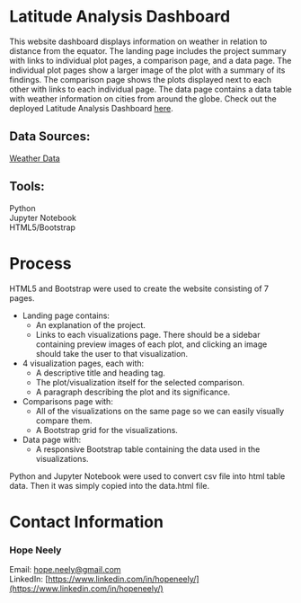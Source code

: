 # Latitude Analysis Dashboard

This website dashboard displays information on weather in relation to distance from the equator. The landing page includes the project summary with links to individual plot pages, a comparison page, and a data page. The individual plot pages show a larger image of the plot with a summary of its findings. The comparison page shows the plots displayed next to each other with links to each individual page. The data page contains a data table with weather information on cities from around the globe. Check out the deployed Latitude Analysis Dashboard [here](https://hopeneely.github.io/Web-Design-Challenge/index.html).

## Data Sources:

 [Weather Data](Resources/cities.csv)

## Tools:

Python<br>
Jupyter Notebook<br>
HTML5/Bootstrap

# Process

HTML5 and Bootstrap were used to create the website consisting of 7 pages.
* Landing page contains:
  * An explanation of the project.
  * Links to each visualizations page. There should be a sidebar containing preview images of each plot, and clicking an image should take the user to that visualization.
* 4 visualization pages, each with:
  * A descriptive title and heading tag.
  * The plot/visualization itself for the selected comparison.
  * A paragraph describing the plot and its significance.
* Comparisons page with:
  * All of the visualizations on the same page so we can easily visually compare them.
  * A Bootstrap grid for the visualizations.
* Data page with:
  * A responsive Bootstrap table containing the data used in the visualizations.

Python and Jupyter Notebook were used to convert csv file into html table data. Then it was simply copied into the data.html file.<br> 

# Contact Information
### Hope Neely<br>
Email: [hope.neely@gmail.com](hope.neely@gmail.com)<br>
LinkedIn: [https://www.linkedin.com/in/hopeneely/](https://www.linkedin.com/in/hopeneely/)

